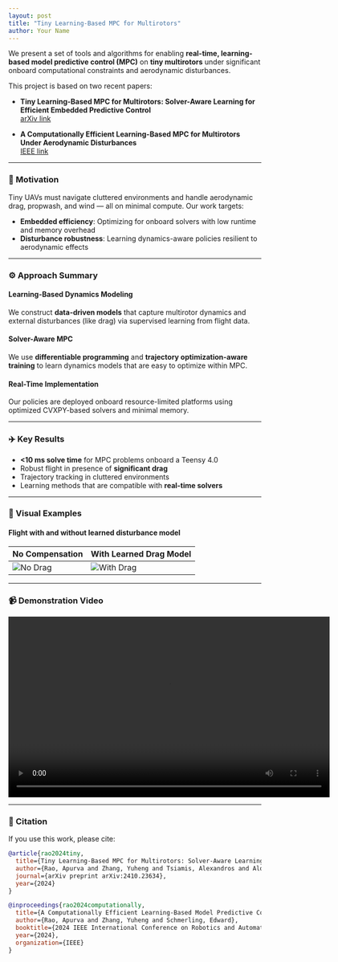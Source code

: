 ```yaml
---
layout: post
title: "Tiny Learning-Based MPC for Multirotors"
author: Your Name
---
```


We present a set of tools and algorithms for enabling **real-time, learning-based model predictive control (MPC)** on **tiny multirotors** under significant onboard computational constraints and aerodynamic disturbances.

This project is based on two recent papers:

- **Tiny Learning-Based MPC for Multirotors: Solver-Aware Learning for Efficient Embedded Predictive Control**  
  [arXiv link](https://arxiv.org/abs/2410.23634)

- **A Computationally Efficient Learning-Based MPC for Multirotors Under Aerodynamic Disturbances**  
  [IEEE link](https://ieeexplore.ieee.org/document/10557089)

---

### 🧭 Motivation

Tiny UAVs must navigate cluttered environments and handle aerodynamic drag, propwash, and wind — all on minimal compute. Our work targets:

- **Embedded efficiency**: Optimizing for onboard solvers with low runtime and memory overhead
- **Disturbance robustness**: Learning dynamics-aware policies resilient to aerodynamic effects

---

### ⚙️ Approach Summary

#### Learning-Based Dynamics Modeling

We construct **data-driven models** that capture multirotor dynamics and external disturbances (like drag) via supervised learning from flight data.

#### Solver-Aware MPC

We use **differentiable programming** and **trajectory optimization-aware training** to learn dynamics models that are easy to optimize within MPC.

#### Real-Time Implementation

Our policies are deployed onboard resource-limited platforms using optimized CVXPY-based solvers and minimal memory.

---

### ✈️ Key Results

- **<10 ms solve time** for MPC problems onboard a Teensy 4.0
- Robust flight in presence of **significant drag**
- Trajectory tracking in cluttered environments
- Learning methods that are compatible with **real-time solvers**

---

### 📸 Visual Examples

#### Flight with and without learned disturbance model

| No Compensation | With Learned Drag Model |
|-----------------|--------------------------|
| ![No Drag](images/no_drag.png) | ![With Drag](images/with_drag.png) |

---

### 📹 Demonstration Video

<div align="center">
  <video width="640" height="360" controls>
    <source src="flight_demo.mp4" type="video/mp4">
    Your browser does not support the video tag.
  </video>
</div>

---

### 📄 Citation

If you use this work, please cite:

```bibtex
@article{rao2024tiny,
  title={Tiny Learning-Based MPC for Multirotors: Solver-Aware Learning for Efficient Embedded Predictive Control},
  author={Rao, Apurva and Zhang, Yuheng and Tsiamis, Alexandros and Alonso-Mora, Javier and Kolter, Zico and Schmerling, Edward},
  journal={arXiv preprint arXiv:2410.23634},
  year={2024}
}

@inproceedings{rao2024computationally,
  title={A Computationally Efficient Learning-Based Model Predictive Control for Multirotors Under Aerodynamic Disturbances},
  author={Rao, Apurva and Zhang, Yuheng and Schmerling, Edward},
  booktitle={2024 IEEE International Conference on Robotics and Automation (ICRA)},
  year={2024},
  organization={IEEE}
}
